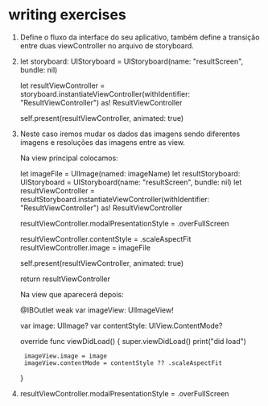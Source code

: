 #  writing exercises

1) Define o fluxo da interface do seu aplicativo, também define a transição entre duas viewController no arquivo de storyboard.


2) let storyboard: UIStoryboard = UIStoryboard(name: "resultScreen", bundle: nil)

   let resultViewController = storyboard.instantiateViewController(withIdentifier: "ResultViewController") as! ResultViewController
        
   self.present(resultViewController, animated: true)
     

3) Neste caso iremos mudar os dados das imagens sendo diferentes imagens e resoluções das imagens entre as view.

   Na view principal colocamos: 
   
   let imageFile = UIImage(named: imageName)
   let resultStoryboard: UIStoryboard = UIStoryboard(name: "resultScreen", bundle: nil)
   let resultViewController = resultStoryboard.instantiateViewController(withIdentifier: "ResultViewController") as! ResultViewController

   resultViewController.modalPresentationStyle = .overFullScreen
   
   resultViewController.contentStyle = .scaleAspectFit
   resultViewController.image = imageFile
   
   self.present(resultViewController, animated: true)

   return resultViewController 
   
   Na view que aparecerá depois:

    @IBOutlet weak var imageView: UIImageView!
    
    var image: UIImage?
    var contentStyle: UIView.ContentMode?
    
    
    override func viewDidLoad() {
        super.viewDidLoad()
        print("did load")

        imageView.image = image
        imageView.contentMode = contentStyle ?? .scaleAspectFit
        
    }

4) resultViewController.modalPresentationStyle = .overFullScreen


